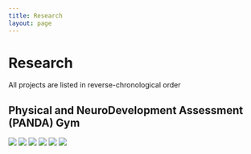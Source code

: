 ```yaml
---
title: Research
layout: page
---
```

# Research
All projects are listed in reverse-chronological order
## Physical and NeuroDevelopment Assessment (PANDA) Gym
<img src="https://github.com/susan-z/susan-z.github.io/blob/master/img/LSAMP.jpg?raw=true">

<img src="https://github.com/susan-z/susan-z.github.io/blob/master/img/image10.JPG?raw=true">
<img src="https://github.com/susan-z/susan-z.github.io/blob/master/img/babyingym.png?raw=true">
<img src="https://github.com/susan-z/susan-z.github.io/blob/master/img/image5.JPG?raw=true">
<img src="https://github.com/susan-z/susan-z.github.io/blob/master/img/image8%20Cropped.jpg?raw=true">
<img src="https://github.com/susan-z/susan-z.github.io/blob/master/img/image7%20Cropped.jpg?raw=true">
